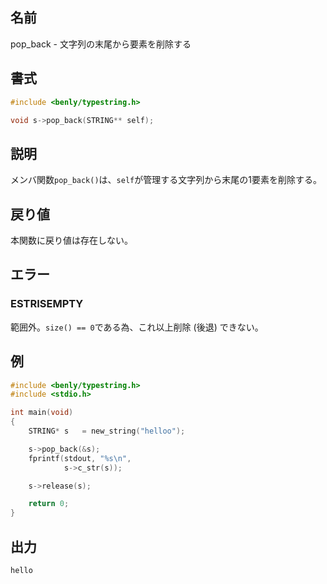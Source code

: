 ## 名前

pop_back - 文字列の末尾から要素を削除する

## 書式

```c
#include <benly/typestring.h>

void s->pop_back(STRING** self);
```

## 説明

メンバ関数`pop_back()`は、`self`が管理する文字列から末尾の1要素を削除する。

## 戻り値

本関数に戻り値は存在しない。

## エラー

### ESTRISEMPTY

範囲外。`size() == 0`である為、これ以上削除 (後退) できない。

## 例

```c
#include <benly/typestring.h>
#include <stdio.h>

int main(void)
{
    STRING* s   = new_string("helloo");

    s->pop_back(&s);
    fprintf(stdout, "%s\n",
            s->c_str(s));

    s->release(s);

    return 0;
}
```

## 出力

```
hello
```

